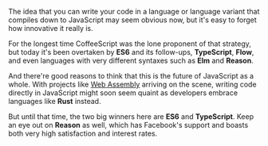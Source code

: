 The idea that you can write your code in a language or language variant that compiles down to JavaScript may seem obvious now, but it's easy to forget how innovative it really is. 

For the longest time CoffeeScript was the lone proponent of that strategy, but today it's been overtaken by **ES6** and its follow-ups, **TypeScript**, **Flow**, and even languages with very different syntaxes such as **Elm** and **Reason**. 

And there're good reasons to think that this is the future of JavaScript as a whole. With projects like [Web Assembly](https://webassembly.org/) arriving on the scene, writing code directly in JavaScript might soon seem quaint as developers embrace languages like **Rust** instead. 

But until that time, the two big winners here are **ES6** and **TypeScript**. Keep an eye out on **Reason** as well, which has Facebook's support and boasts both very high satisfaction and interest rates.
